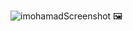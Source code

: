 ![imohamad](https://raw.githubusercontent.com/imohamad/imohamad.github.io/master/screenshots/imohamad.jpg)Screenshot  🖼️
